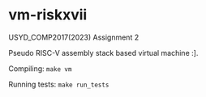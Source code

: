 # vm-riskxvii
USYD_COMP2017(2023) Assignment 2

Pseudo RISC-V assembly stack based virtual machine :].

Compiling: ``` make vm ``` 

Running tests: ``` make run_tests ```
